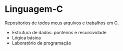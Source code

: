 # Linguagem-C
Repositorios de todos meus arquivos e trabalhos em C.
- Estrutura de dados: ponteiros e recursividade
- Lógica básica 
- Laboratório de programação 

